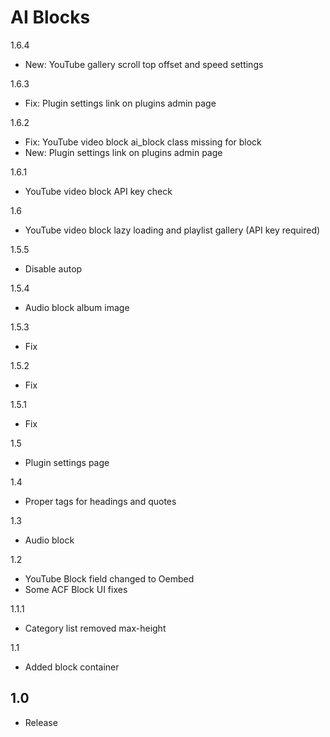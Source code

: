AI Blocks
=========

1.6.4
- New: YouTube gallery scroll top offset and speed settings

1.6.3
- Fix: Plugin settings link on plugins admin page

1.6.2
- Fix: YouTube video block ai_block class missing for block
- New: Plugin settings link on plugins admin page

1.6.1
- YouTube video block API key check

1.6
- YouTube video block lazy loading and playlist gallery (API key required)

1.5.5
- Disable autop

1.5.4
- Audio block album image

1.5.3
- Fix

1.5.2
- Fix

1.5.1
- Fix

1.5
- Plugin settings page

1.4
- Proper tags for headings and quotes

1.3
- Audio block

1.2
- YouTube Block field changed to Oembed
- Some ACF Block UI fixes

1.1.1
- Category list removed max-height

1.1
- Added block container

1.0
-----
- Release